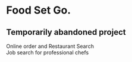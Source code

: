 # Food Set Go.
## Temporarily abandoned project
Online order and Restaurant Search<br>
Job search for professional chefs<br>

